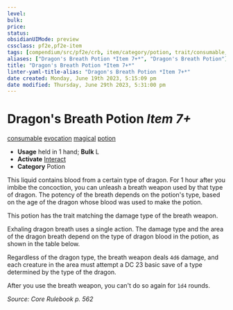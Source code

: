 ```yaml
---
level:
bulk:
price:
status:
obsidianUIMode: preview
cssclass: pf2e,pf2e-item
tags: [compendium/src/pf2e/crb, item/category/potion, trait/consumable, trait/evocation, trait/magical, trait/potion]
aliases: ["Dragon's Breath Potion *Item 7+*", "Dragon's Breath Potion"]
title: "Dragon's Breath Potion *Item 7+*"
linter-yaml-title-alias: "Dragon's Breath Potion *Item 7+*"
date created: Monday, June 19th 2023, 5:15:09 pm
date modified: Thursday, June 29th 2023, 5:31:00 pm
---
```


# Dragon's Breath Potion *Item 7+*

[consumable](rules/traits/consumable.md) [evocation](rules/traits/evocation.md) [magical](rules/traits/magical.md) [potion](rules/traits/potion.md)  

- **Usage** held in 1 hand; **Bulk** L
- **Activate** [Interact](rules/actions/interact.md)
- **Category** Potion

This liquid contains blood from a certain type of dragon. For 1 hour after you imbibe the concoction, you can unleash a breath weapon used by that type of dragon. The potency of the breath depends on the potion's type, based on the age of the dragon whose blood was used to make the potion.

This potion has the trait matching the damage type of the breath weapon.

Exhaling dragon breath uses a single action. The damage type and the area of the dragon breath depend on the type of dragon blood in the potion, as shown in the table below.

Regardless of the dragon type, the breath weapon deals `4d6` damage, and each creature in the area must attempt a DC 23 basic save of a type determined by the type of the dragon.

After you use the breath weapon, you can't do so again for `1d4` rounds.

*Source: Core Rulebook p. 562*

